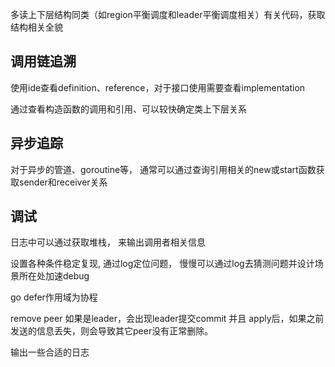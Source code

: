 多读上下层结构同类（如region平衡调度和leader平衡调度相关）有关代码，获取结构相关全貌

## 调用链追溯

使用ide查看definition、reference，对于接口使用需要查看implementation

通过查看构造函数的调用和引用、可以较快确定类上下层关系

## 异步追踪

对于异步的管道、goroutine等， 通常可以通过查询引用相关的new或start函数获取sender和receiver关系

## 调试

日志中可以通过获取堆栈， 来输出调用者相关信息

设置各种条件稳定复现, 通过log定位问题， 慢慢可以通过log去猜测问题并设计场景所在处加速debug

go defer作用域为协程


remove peer 如果是leader，会出现leader提交commit 并且 apply后，如果之前发送的信息丢失，则会导致其它peer没有正常删除。

输出一些合适的日志
